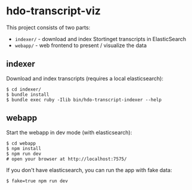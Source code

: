 # hdo-transcript-viz

This project consists of two parts:

* `indexer/` - download and index Stortinget transcripts in ElasticSearch
* `webapp/`  - web frontend to present / visualize the data

## indexer

Download and index transcripts (requires a local elasticsearch):

    $ cd indexer/
    $ bundle install
    $ bundle exec ruby -Ilib bin/hdo-transcript-indexer --help

## webapp

Start the webapp in dev mode (with elasticsearch):

    $ cd webapp
    $ npm install
    $ npm run dev
    # open your browser at http://localhost:7575/

If you don't have elasticsearch, you can run the app with fake data:

    $ fake=true npm run dev
